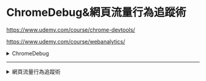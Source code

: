 # ChromeDebug&網頁流量行為追蹤術

<https://www.udemy.com/course/chrome-devtools/>

<https://www.udemy.com/course/webanalytics/>

<details>
<summary>ChromeDebug</summary>

## Chrome 除錯環境介紹

video icon
簡單開啟 chrome dev tools 網頁除錯工具
(4:06)

開始
video icon
教你如何選取元素，並觀察 HTML、CSS 當前狀態
(4:19)

開始
video icon
調整除錯介面以符合螢幕解析度
(3:52)

開始
video icon
檢視響應式網頁除錯心法
(5:48)

開始
video icon
教你如何下載網頁資訊
(3:55)
開始

asdapda ####

asadsadasdsasssaaaaa

## HTML、CSS 除錯教學

video icon
如何搜尋想要 debug 的 HTML、CSS 位置
(8:22)

開始
video icon
使用 chrome dev tools 撰寫前端程式碼
(8:06)

開始
video icon
偵測事件狀態樣式
(4:04)

開始
video icon
調整 CSS3 transition 速率
(3:48)

開始
video icon
輕鬆瀏覽 CSS3 Animation 效果
(4:58)
開始

## JavaScript 與效能調校

video icon
從 network 了解網頁資訊
(7:48)

開始
video icon
利用 Console 執行與維護 JavaScript
(9:41)

開始
video icon
如何線上除錯 JavaScript (Event篇)
(5:29)

開始
video icon
如何線上除錯 JavaScript (斷點篇)
(8:57)

開始
text icon
備註：使用 Timeline、Profile 了解網頁效能

開始
video icon
使用 Timeline、Profile 了解網頁效能
(14:00)
開始

## 實用插件與資源補充

video icon
常用插件分享
(7:15)

開始
video icon
使用 Chrome 插件創建 webserver
(5:02)

開始
video icon
Chrome Devtools 教學資源補充
(2:29)
開始

## JavaScript 進階除錯篇

video icon
下斷點 ( Breakpoint ) 進行 JS 除錯
(9:23)

開始
video icon
事件監聽 ( EventListener ) 偵測
(8:47)

開始
video icon
DOM Breakpoints 偵測 DOM 結構狀態
(11:02)

開始
video icon
JS 任務流進階控制事項 (上)
(6:50)

開始
video icon
JS 任務流進階控制事項 (下)
(5:17)

開始
video icon
從 Call Stack 追蹤函數程式
(6:38)

開始
video icon
AJAX XHR 斷點偵測
(4:31)
開始

</details>

---

<details>
<summary>網頁流量行為追蹤術</summary>

## 網頁流量行為追蹤術

藉由數據追蹤，讓客戶行為無所遁形，網頁成效看得見！

您将会学到

* 與行銷部門共同策劃電商追蹤渠道
* 掌握 Google Analytics 電商數據追蹤
* 掌握 Google Analytics 電商數據追蹤
* 理解 Mixpanel 服務數據追蹤
* 知道 FB 像素數據追蹤
* 能夠有效整合多套數據分析工具心法

## 講解掌握這堂課後，將會為你所帶來哪些優勢01:00

為何你要選擇這堂課？
预览
01:00

## 來源：欲追蹤成效，必先瞭解流量來源29:42

章節簡介
预览
03:21

網址規則介紹
04:45

透過 UTM 追蹤成效來源
07:24

UTM 範例情境講解
05:33

UTM 整合 Google Analytics 流程 (上)
04:44

UTM 整合 Google Analytics 流程 (下)
03:01

UTM 題庫
3 questions
UTM 作業
00:54

## 轉換與行為19:58

何謂「行為」？
04:31

何謂「漏斗」？
06:59

何謂「轉換」？
08:28

轉換練習題
2 questions

## 從 Mixpanel 規劃轉換漏斗01:03:46

安裝 Mixpanel 流程
07:25

點擊事件
05:07

Mixpanel 設計轉換漏斗
04:14

實戰篇 - 導入整個網站專案
02:56

轉換漏斗規劃表
02:56

輕鬆安裝本地端伺服器環境
01:13

專案安裝 mixpanel
03:56

viewContent - 挖掘真實潛在客戶
05:10

專案實做 viewcontent
02:45

Mixpanel 參數導入
11:14

完成註冊
07:42

規劃購買流程
06:42

最終作業寄送 mail 變更
00:21

最終作業設計
预览
02:05

## 整合廣告系統，設計事件追蹤與轉換漏斗01:19:07

為什麼你需要瞭解用 FB 像素追蹤網頁成效？
预览
06:08

像素安裝流程
06:01

Chrome 插件安裝 - 確認像素安裝成功
01:50

viewContent - 挖掘真實潛在客戶
04:02

Purchase - 購買像素與參數設定
08:26

如何自訂事件
08:45

透過 FB 像素篩選聚焦受眾
04:23

從聚焦受眾找出 FB 類似受眾進行廣告投放
预览
05:00

廣告系統介紹
07:20

FB 廣告系統優化轉換流程
08:51

自訂轉換流程講解
07:09

透過 FB analytics 規劃客製化事件漏斗
06:29

透過 FB analytics 切入營業額與顧客終身價值
02:04

FB 作業設計
02:39

## Google Analytics - 整合成效與事件追蹤01:34:46

為何要使用 GA？
预览
07:43

安裝示範帳號
01:38

安裝 GA，並開啟電子商務增強型
07:18

介紹 GA 事件
09:37

viewcontent 設定
10:17

購買事件設定
10:42

客製化自訂事件
04:29

目標成效追蹤
03:38

設定目標：依頁面瀏覽順序
10:12

從事件設定轉換目標
预览
06:18

抓取聚焦受眾整合 Google Ads 廣告系統
预览
09:46

多管道程序 - 觀看輔助轉換，以瞭解用戶絕對不會立刻下單
07:43

從 UTM 觀看轉換成效
04:35

最終作業介紹
00:50

## Lihi.io | 分流短網址服務18:01

短網址何其多，為何偏偏選擇 Lihi？
预览
03:45

參數功能：讓縮網址還能搭配 UTM 做成效追蹤
预览
04:39

新一代 A/B 方便測試工具
预览
07:22

數據報表一把抓
预览
02:15

## 推薦工具與心法04:25:41

view content：單頁式偵測滑鼠滾輪
04:17

四張必看的 GA 報表
01:32:33

Google Search Console
01:22:13

GTM 代碼管理工具
01:26:38

</details>
